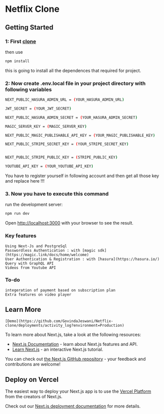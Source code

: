 
# Netflix Clone

## Getting Started

### 1: First [clone](https://github.com/GovindaJeswani/Netflix-clone.git)
 
 then use 
 
```bash
npm install 
```
this is going to install all the dependences that required for project.

### 2: Now create .env.local file in your project directory with following variables


```bash
NEXT_PUBLIC_HASURA_ADMIN_URL = (YOUR_HASURA_ADMIN_URL)

JWT_SECRET = (YOUR_JWT_SECRET)

NEXT_PUBLIC_HASURA_ADMIN_SECRET = (YOUR_HASURA_ADMIN_SECRET)

MAGIC_SERVER_KEY = (MAGIC_SERVER_KEY)

NEXT_PUBLIC_MAGIC_PUBLISHABLE_API_KEY = (YOUR_MAGIC_PUBLISHABLE_KEY)

NEXT_PUBLIC_STRIPE_SECRET_KEY = (YOUR_STRIPE_SECRET_KEY)


NEXT_PUBLIC_STRIPE_PUBLIC_KEY = (STRIPE_PUBLIC_KEY)

YOUTUBE_API_KEY = (YOUR_YOUTUBE_API_KEY)

```
You have to register yourself in following account and then get all those key and replace here !!!

### 3.  Now you have to execute this command

 run the development server:
```bash
npm run dev
```

Open [http://localhost:3000](http://localhost:3000) with your browser to see the result.


###  Key features

	Using Next-Js and PostgreSql 
	Passwordless Authentication : with [magic sdk](https://magic.link/docs/home/welcome)
	User Authentication & Registration : with [hasura](https://hasura.io/)
	Query with GraphQL API
	Videos from Youtube API
	

### To-do
	integeration of payment based on subscription plan
	Extra features on video player

  
## Learn More
	[Demo](https://github.com/GovindaJeswani/Netflix-clone/deployments/activity_log?environment=Production)


To learn more about Next.js, take a look at the following resources:

- [Next.js Documentation](https://nextjs.org/docs) - learn about Next.js features and API.
- [Learn Next.js](https://nextjs.org/learn) - an interactive Next.js tutorial.

You can check out [the Next.js GitHub repository](https://github.com/vercel/next.js/) - your feedback and contributions are welcome!

## Deploy on Vercel

The easiest way to deploy your Next.js app is to use the [Vercel Platform](https://vercel.com/new?utm_medium=default-template&filter=next.js&utm_source=create-next-app&utm_campaign=create-next-app-readme) from the creators of Next.js.

Check out our [Next.js deployment documentation](https://nextjs.org/docs/deployment) for more details.

